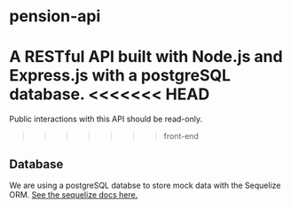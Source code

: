 pension-api
======

A RESTful API built with Node.js and Express.js with a postgreSQL database.
<<<<<<< HEAD
=======
Public interactions with this API should be read-only.
>>>>>>> front-end

Database
------
We are using a postgreSQL databse to store mock data with the Sequelize ORM.
[See the sequelize docs here.](http://docs.sequelizejs.com/manual/tutorial/migrations.html)
